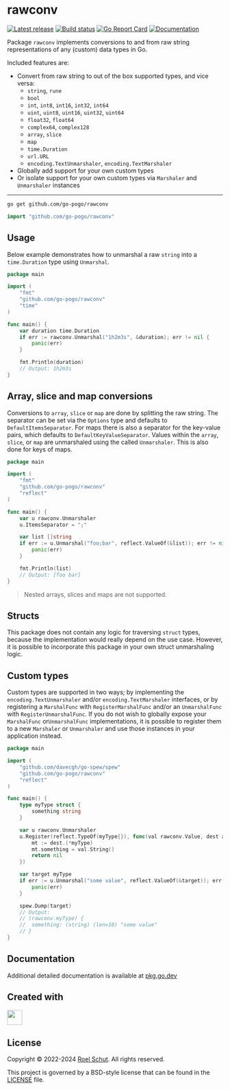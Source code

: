 rawconv
=======
[![Latest release][latest-release-img]][latest-release-url]
[![Build status][build-status-img]][build-status-url]
[![Go Report Card][report-img]][report-url]
[![Documentation][doc-img]][doc-url]

[latest-release-img]: https://img.shields.io/github/release/go-pogo/rawconv.svg?label=latest

[latest-release-url]: https://github.com/go-pogo/rawconv/releases

[build-status-img]: https://github.com/go-pogo/rawconv/actions/workflows/test.yml/badge.svg

[build-status-url]: https://github.com/go-pogo/rawconv/actions/workflows/test.yml

[report-img]: https://goreportcard.com/badge/github.com/go-pogo/rawconv

[report-url]: https://goreportcard.com/report/github.com/go-pogo/rawconv

[doc-img]: https://godoc.org/github.com/go-pogo/rawconv?status.svg

[doc-url]: https://pkg.go.dev/github.com/go-pogo/rawconv


Package `rawconv` implements conversions to and from raw string representations of any (custom) data types in Go.

Included features are:
- Convert from raw string to out of the box supported types, and vice versa:
    * `string`, `rune`
    * `bool`
    * `int`, `int8`, `int16`, `int32`, `int64`
    * `uint`, `uint8`, `uint16`, `uint32`, `uint64`
    * `float32`, `float64`
    * `complex64`, `complex128`
    * `array`, `slice`
    * `map`
    * `time.Duration`
    * `url.URL`
    * `encoding.TextUnmarshaler`, `encoding.TextMarshaler`
- Globally add support for your own custom types
- Or isolate support for your own custom types via `Marshaler` and `Unmarshaler` instances

<hr>

```sh
go get github.com/go-pogo/rawconv
```

```go
import "github.com/go-pogo/rawconv"
```

## Usage

Below example demonstrates how to unmarshal a raw `string` into a
`time.Duration` type using `Unmarshal`.
```go
package main

import (
    "fmt"
    "github.com/go-pogo/rawconv"
    "time"
)

func main() {
    var duration time.Duration
    if err := rawconv.Unmarshal("1h2m3s", &duration); err != nil {
        panic(err)
    }

    fmt.Println(duration)
    // Output: 1h2m3s
}
```

## Array, slice and map conversions

Conversions to `array`, `slice` or `map` are done by splitting the raw string. The separator can be set via the 
`Options` type and defaults to `DefaultItemsSeparator`. For maps there is also a separator for the key-value pairs, 
which defaults to `DefaultKeyValueSeparator`.
Values within the `array`, `slice`, or `map` are unmarshaled using the called `Unmarshaler`. This is also done for keys 
of maps.

```go
package main

import (
    "fmt"
    "github.com/go-pogo/rawconv"
    "reflect"
)

func main() {
	var u rawconv.Unmarshaler
	u.ItemsSeparator = ";"

	var list []string
	if err := u.Unmarshal("foo;bar", reflect.ValueOf(&list)); err != nil {
		panic(err)
	}

	fmt.Println(list)
	// Output: [foo bar]
}
```
> Nested arrays, slices and maps are not supported.

## Structs

This package does not contain any logic for traversing `struct` types, because the implementation would really depend 
on the use case. However, it is possible to incorporate this package in your own struct unmarshaling logic.

## Custom types

Custom types are supported in two ways; by implementing the `encoding.TextUnmarshaler` and/or `encoding.TextMarshaler`
interfaces, or by registering a `MarshalFunc` with `RegisterMarshalFunc` and/or an `UnmarshalFunc` with
`RegisterUnmarshalFunc`.
If you do not wish to globally expose your `MarshalFunc` or`UnmarshalFunc` implementations, it is possible to register
them to a new `Marshaler` or `Unmarshaler` and use those instances in your application instead.

```go
package main

import (
    "github.com/davecgh/go-spew/spew"
    "github.com/go-pogo/rawconv"
    "reflect"
)

func main() {
    type myType struct {
        something string
    }

    var u rawconv.Unmarshaler
    u.Register(reflect.TypeOf(myType{}), func(val rawconv.Value, dest any) error {
        mt := dest.(*myType)
        mt.something = val.String()
        return nil
    })

    var target myType
    if err := u.Unmarshal("some value", reflect.ValueOf(&target)); err != nil {
        panic(err)
    }

    spew.Dump(target)
    // Output:
    // (rawconv.myType) {
    //  something: (string) (len=10) "some value"
    // }
}
```

## Documentation

Additional detailed documentation is available at [pkg.go.dev][doc-url]

## Created with

<a href="https://www.jetbrains.com/?from=go-pogo" target="_blank"><img src="https://resources.jetbrains.com/storage/products/company/brand/logos/GoLand_icon.png" width="35" /></a>

## License

Copyright © 2022-2024 [Roel Schut](https://roelschut.nl). All rights reserved.

This project is governed by a BSD-style license that can be found in the [LICENSE](LICENSE) file.
